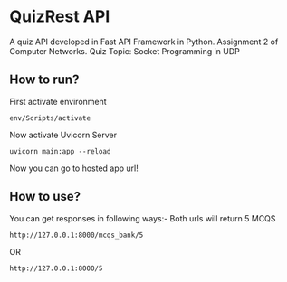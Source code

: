 # QuizRest API
 A quiz API developed in Fast API Framework in Python. Assignment 2 of Computer Networks.
 Quiz Topic: Socket Programming in UDP

## How to run?
First activate environment
```
env/Scripts/activate
```

Now activate Uvicorn Server
```
uvicorn main:app --reload
```

Now you can go to hosted app url!

## How to use?
You can get responses in following ways:-
Both urls will return 5 MCQS

```
http://127.0.0.1:8000/mcqs_bank/5
```
OR
```
http://127.0.0.1:8000/5
```
